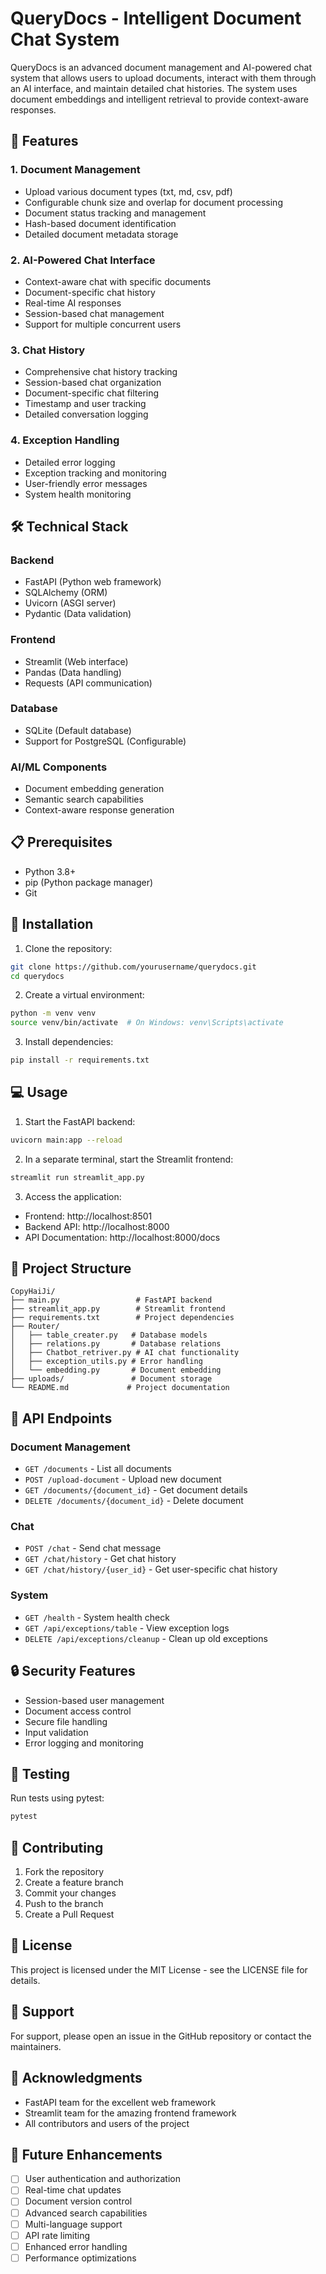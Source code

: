 # QueryDocs - Intelligent Document Chat System

QueryDocs is an advanced document management and AI-powered chat system that allows users to upload documents, interact with them through an AI interface, and maintain detailed chat histories. The system uses document embeddings and intelligent retrieval to provide context-aware responses.

## 🌟 Features

### 1. Document Management
- Upload various document types (txt, md, csv, pdf)
- Configurable chunk size and overlap for document processing
- Document status tracking and management
- Hash-based document identification
- Detailed document metadata storage

### 2. AI-Powered Chat Interface
- Context-aware chat with specific documents
- Document-specific chat history
- Real-time AI responses
- Session-based chat management
- Support for multiple concurrent users

### 3. Chat History
- Comprehensive chat history tracking
- Session-based chat organization
- Document-specific chat filtering
- Timestamp and user tracking
- Detailed conversation logging

### 4. Exception Handling
- Detailed error logging
- Exception tracking and monitoring
- User-friendly error messages
- System health monitoring

## 🛠️ Technical Stack

### Backend
- FastAPI (Python web framework)
- SQLAlchemy (ORM)
- Uvicorn (ASGI server)
- Pydantic (Data validation)

### Frontend
- Streamlit (Web interface)
- Pandas (Data handling)
- Requests (API communication)

### Database
- SQLite (Default database)
- Support for PostgreSQL (Configurable)

### AI/ML Components
- Document embedding generation
- Semantic search capabilities
- Context-aware response generation

## 📋 Prerequisites

- Python 3.8+
- pip (Python package manager)
- Git

## 🚀 Installation

1. Clone the repository:
```bash
git clone https://github.com/yourusername/querydocs.git
cd querydocs
```

2. Create a virtual environment:
```bash
python -m venv venv
source venv/bin/activate  # On Windows: venv\Scripts\activate
```

3. Install dependencies:
```bash
pip install -r requirements.txt
```

## 💻 Usage

1. Start the FastAPI backend:
```bash
uvicorn main:app --reload
```

2. In a separate terminal, start the Streamlit frontend:
```bash
streamlit run streamlit_app.py
```

3. Access the application:
- Frontend: http://localhost:8501
- Backend API: http://localhost:8000
- API Documentation: http://localhost:8000/docs

## 📁 Project Structure

```
CopyHaiJi/
├── main.py                 # FastAPI backend
├── streamlit_app.py        # Streamlit frontend
├── requirements.txt        # Project dependencies
├── Router/
│   ├── table_creater.py   # Database models
│   ├── relations.py       # Database relations
│   ├── Chatbot_retriver.py # AI chat functionality
│   ├── exception_utils.py # Error handling
│   └── embedding.py       # Document embedding
├── uploads/               # Document storage
└── README.md             # Project documentation
```

## 🔄 API Endpoints

### Document Management
- `GET /documents` - List all documents
- `POST /upload-document` - Upload new document
- `GET /documents/{document_id}` - Get document details
- `DELETE /documents/{document_id}` - Delete document

### Chat
- `POST /chat` - Send chat message
- `GET /chat/history` - Get chat history
- `GET /chat/history/{user_id}` - Get user-specific chat history

### System
- `GET /health` - System health check
- `GET /api/exceptions/table` - View exception logs
- `DELETE /api/exceptions/cleanup` - Clean up old exceptions

## 🔒 Security Features

- Session-based user management
- Document access control
- Secure file handling
- Input validation
- Error logging and monitoring

## 🧪 Testing

Run tests using pytest:
```bash
pytest
```

## 📝 Contributing

1. Fork the repository
2. Create a feature branch
3. Commit your changes
4. Push to the branch
5. Create a Pull Request

## 📄 License

This project is licensed under the MIT License - see the LICENSE file for details.

## 🤝 Support

For support, please open an issue in the GitHub repository or contact the maintainers.

## 🙏 Acknowledgments

- FastAPI team for the excellent web framework
- Streamlit team for the amazing frontend framework
- All contributors and users of the project

## 🔄 Future Enhancements

- [ ] User authentication and authorization
- [ ] Real-time chat updates
- [ ] Document version control
- [ ] Advanced search capabilities
- [ ] Multi-language support
- [ ] API rate limiting
- [ ] Enhanced error handling
- [ ] Performance optimizations 